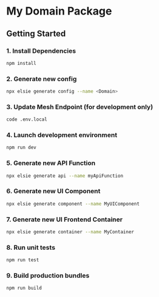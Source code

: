 # My Domain Package

## Getting Started

### 1. Install Dependencies

```bash
npm install
```

### 2. Generate new config

```bash
npx elsie generate config --name <Domain>
```

### 3. Update Mesh Endpoint (for development only)

```bash
code .env.local
```

### 4. Launch development environment

```bash
npm run dev
```

### 5. Generate new API Function
```bash
npx elsie generate api --name myApiFunction
```

### 6. Generate new UI Component
```bash
npx elsie generate component --name MyUIComponent
```

### 7. Generate new UI Frontend Container
```bash
npx elsie generate container --name MyContainer
```

### 8. Run unit tests

```bash
npm run test
```

### 9. Build production bundles

```bash
npm run build
```

